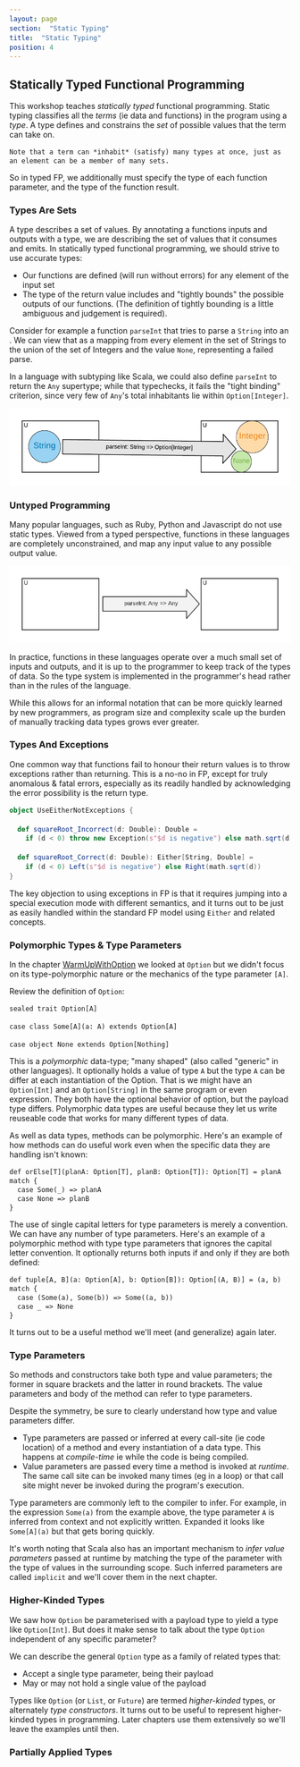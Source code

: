 ```yaml
---
layout: page
section:  "Static Typing"
title:  "Static Typing"
position: 4
---
```

<script defer src="https://embed.scalafiddle.io/integration.js"></script>

## Statically Typed Functional Programming

This workshop teaches *statically typed* functional programming. Static typing classifies all the *terms* (ie data
and functions) in the program using a *type*. A type defines and constrains the *set* of possible values that the term can
take on.

    Note that a term can *inhabit* (satisfy) many types at once, just as an element can be a member of many sets.

So in typed FP, we additionally must specify the type of each function parameter, and the type of the function result.

### Types Are Sets

A type describes a set of values. By annotating a functions inputs and outputs with a type, we are describing the set of
values that it consumes and emits. In statically typed functional programming, we should strive to use accurate types:

- Our functions are defined (will run without errors) for any element of the input set
- The type of the return value includes and "tightly bounds" the possible outputs of our functions. (The definition of tightly
  bounding is a little ambiguous and judgement is required).

Consider for example a function `parseInt` that tries to parse a `String` into an . We can view that as
a mapping from every element in the  set of Strings to the union of the set of Integers and the value `None`,
representing a failed parse.

In a language with subtyping like Scala, we could also define `parseInt` to return the `Any`
supertype; while that typechecks, it fails the "tight binding" criterion, since very few of `Any`'s total inhabitants lie
within `Option[Integer]`.

<img src="images/parseIntVennDiagram.png"/>

### Untyped Programming

Many popular languages, such as Ruby, Python and Javascript do not use static types. Viewed from a typed perspective, functions
in these languages are completely unconstrained, and map any input value to any possible output value.

<img src="images/parseIntUntypedVennDiagram.png"/>

In practice, functions in these languages operate over a much small set of inputs and outputs, and it is up to the programmer
to keep track of the types of data. So the type system is implemented in the programmer's head rather than in the rules
of the language.

While this allows for an informal notation that can be more quickly learned by new programmers, as program size and
complexity scale up the burden of manually tracking data types grows ever greater.

### Types And Exceptions

One common way that functions fail to honour their return values is to throw exceptions rather than returning. This is a
no-no in FP, except for truly anomalous & fatal errors, especially as its readily handled by acknowledging the error
possibility is the return type.

```scala
object UseEitherNotExceptions {

  def squareRoot_Incorrect(d: Double): Double =
    if (d < 0) throw new Exception(s"$d is negative") else math.sqrt(d)

  def squareRoot_Correct(d: Double): Either[String, Double] =
    if (d < 0) Left(s"$d is negative") else Right(math.sqrt(d))
}
```

The key objection to using exceptions in FP is that it requires jumping into a special execution mode with different semantics,
and it turns out to be just as easily handled within the standard FP model using `Either` and related concepts.

### Polymorphic Types & Type Parameters

In the chapter [WarmUpWithOption](./WarmUpWithOption.md) we looked at `Option` but we didn't focus on 
its type-polymorphic nature or the mechanics of the type parameter `[A]`. 

Review the definition of `Option`: 

```scala:mdoc
sealed trait Option[A]

case class Some[A](a: A) extends Option[A]

case object None extends Option[Nothing]
```

This is a *polymorphic* data-type; "many shaped" (also called "generic" in other languages). It optionally holds a 
value of type `A` but the type `A` can be  differ at each instantiation of the Option. That is we might have an 
`Option[Int]` and an `Option[String]` in the same  program or even expression. They both have the optional behavior 
of option, but the payload type differs. Polymorphic data types are useful because they let us write reuseable code 
that works for many different types of data.

As well as data types, methods can be polymorphic. Here's an example of how methods can do useful work even when the 
specific data they are handling isn't known:

```scala:mdoc
def orElse[T](planA: Option[T], planB: Option[T]): Option[T] = planA match {
  case Some(_) => planA
  case None => planB
}
```

The use of single capital letters for type parameters is merely a convention. We can have any number of type 
parameters. Here's an example of a polymorphic method with type type parameters that ignores the capital letter 
convention. It optionally returns both inputs if and only if they are both defined:

```scala:mdoc
def tuple[A, B](a: Option[A], b: Option[B]): Option[(A, B)] = (a, b) match {
  case (Some(a), Some(b)) => Some((a, b))
  case _ => None
}
```

It turns out to be a useful method we'll meet (and generalize) again later.


### Type Parameters

So methods and constructors take both type and value parameters; the former in square brackets and the latter in 
round brackets. The value parameters and body of the method can refer to type parameters.

Despite the symmetry, be sure to clearly understand how type and value parameters differ.
- Type parameters are passed or inferred at every call-site (ie code location) of a method and every instantiation of a 
data type. This happens at *compile-time* ie while the code is being compiled. 
- Value parameters are passed every time a method is invoked at *runtime*. The same call site can be invoked many times 
(eg in a loop) or that call site might never be invoked during the program's execution.

Type parameters are commonly left to the compiler to infer. For example, in the expression `Some(a)` from the 
example above, the type parameter `A` is inferred from context and not explicitly written. Expanded it looks like 
`Some[A](a)` but that gets boring quickly. 

It's worth noting that Scala also has an important mechanism to *infer value parameters* passed at runtime by matching 
the type of the parameter with the type of values in the surrounding scope. Such inferred parameters are called 
`implicit` and we'll cover them in the next chapter. 

### Higher-Kinded Types

We saw how `Option` be parameterised with a payload type to yield a type like `Option[Int]`. But does it make sense 
to talk about the type `Option` independent of any specific parameter? 

We can describe the general `Option` type as a family of related types that:
- Accept a single type parameter, being their payload 
- May or may not hold a single value of the payload

Types like `Option` (or `List`, or `Future`) are termed *higher-kinded* types, or alternately *type constructors*. It
 turns out to be useful to represent higher-kinded types in programming. Later chapters use them extensively so we'll
 leave the examples until then.

### Partially Applied Types

